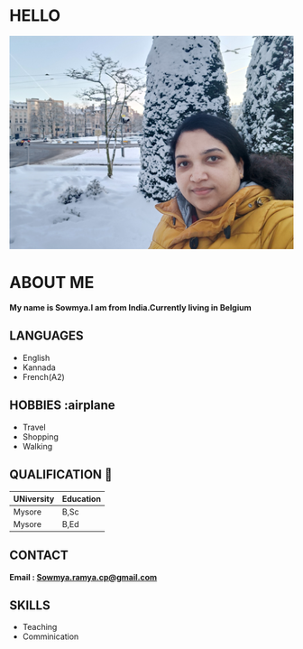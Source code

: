 # HELLO

![sowmya](./img/snow.jpg)

# ABOUT ME

**My name is Sowmya.I am from India.Currently living in Belgium**

## LANGUAGES

- English
- Kannada
- French(A2)

## HOBBIES :airplane

- Travel
- Shopping
- Walking

## QUALIFICATION 🥇

| UNiversity | Education |
| ---------- | --------- |
| Mysore     | B,Sc      |
| Mysore     | B,Ed      |

## CONTACT

**Email : <Sowmya.ramya.cp@gmail.com>**

## SKILLS

- Teaching
- Comminication
